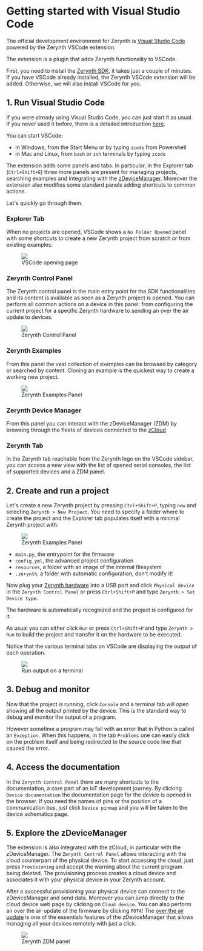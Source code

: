 # Getting started with Visual Studio Code

The official development environment for Zerynth is [Visual Studio Code](https://code.visualstudio.com/) powered by the Zerynth VSCode extension.

The extension is a plugin that adds Zerynth functionality to VSCode.

First, you need to install the [Zerynth SDK](index.md#1-install-zerynth), it takes just a couple of minutes.
If you have VSCode already installed, the Zerynth VSCode extension will be added. Otherwise, we will also install VSCode for you.

## 1. Run Visual Studio Code

If you were already using Visual Studio Code, you can just start it as usual.
If you never used it before, there is a detailed introduction [here](https://code.visualstudio.com/docs).

You can start VSCode:

- in Windows, from the Start Menu or by typing `zcode` from Powershell
- in Mac and Linux, from `bash` or `zsh` terminals by typing `zcode`


The extension adds some panels and tabs.
In particular, in the Explorer tab (`Ctrl+Shift+E`) three more panels are present for managing projects, searching examples and integrating with the [zDeviceManager](../zCloud/zdm_intro.md). Moreover the extension also modifies some standard panels adding shortcuts to common actions.

Let's quickly go through them.

### Explorer Tab

When no projects are opened, VSCode shows a `No Folder Opened` panel with some shortcuts to create a new Zerynth project from scratch or from existing examples.

<figure>
  <a data-fancybox="gallery" href="../img/vscode-01-startup.png">
  <img src="../img/vscode-01-startup.png" />
  </a>
  <figcaption>VSCode opening page</figcaption>
</figure>

### Zerynth Control Panel

The Zerynth control panel is the main entry point for the SDK functionalities and its content is available as soon as a Zerynth project is opened. You can perform all common actions on a device in this panel: from configuring the current project for a specific Zerynth hardware to sending an over the air update to devices.

<figure>
  <a data-fancybox="gallery" href="../img/zerynth-control-panel-no-device.png">
  <img src="../img/zerynth-control-panel-no-device.png" />
  </a>
  <figcaption>Zerynth Control Panel</figcaption>
</figure>

### Zerynth Examples

From this panel the vast collection of examples can be browsed by category or searched by content. Cloning an example is the quickest way to create a working new project.

<figure>
  <a data-fancybox="gallery" href="../img/zerynth-examples-panel.png">
  <img src="../img/zerynth-examples-panel.png" />
  </a>
  <figcaption>Zerynth Examples Panel</figcaption>
</figure>


### Zerynth Device Manager

From this panel you can interact with the zDeviceManager (ZDM) by browsing through the fleets of devices connected to the [zCloud](../zCloud/index.md)

### Zerynth Tab

In the Zerynth tab reachable from the Zerynth logo on the VSCode sidebar, you can access a new view with the list of opened serial consoles, the list of supported devices and a ZDM panel.


## 2. Create and run a project

Let's create a new Zerynth project by pressing `Ctrl+Shift+P`, typing `new` and selecting `Zerynth > New Project`. You need to specify a folder where to create the project and the Explorer tab populates itself with a minimal Zerynth project with:

<figure>
  <a data-fancybox="gallery" href="../img/zerynth-explorer-panel.png">
  <img src="../img/zerynth-explorer-panel.png" />
  </a>
  <figcaption>Zerynth Examples Panel</figcaption>
</figure>

- `main.py`, the entrypoint for the firmware
- `config.yml`, the advanced project configuration
- `resources`, a folder with an image of the internal filesystem
- `.zerynth`, a folder with automatic configuration, don't modify it!

Now plug your [Zerynth hardware](../hardware/index.md) into a USB port and click `Physical device` in the `Zerynth Control Panel` or press `Ctrl+Shift+P` and type `Zerynth > Set Device type`.

The hardware is automatically recognized and the project is configured for it.

As usual you can either click `Run` or press `Ctrl+Shift+P` and type `Zerynth > Run` to build the project and transfer it on the hardware to be executed.

Notice that the various terminal tabs on VSCode are displaying the output of each operation.

<figure>
  <a data-fancybox="gallery" href="../img/vscode-02-task.png">
  <img src="../img/vscode-02-task.png" />
  </a>
  <figcaption>Run output on a terminal</figcaption>
</figure>


## 3. Debug and monitor

Now that the project is running, click `Console` and a terminal tab will open showing all the output printed by the device.
This is the standard way to debug and monitor the output of a program. 

However sometime a program may fail with an error that in Python is called an `Exception`. When this happens, in the tab `Problems` one can easily click on the problem itself and being redirected to the source code line that caused the error.

## 4. Access the documentation

In the `Zerynth Control Panel` there are many shortcuts to the documentation, a core part of an IoT development journey.
By clicking `Device documentation` the documentation page for the device is opened in the browser. 
If you need the names of pins or the position of a communication bus, just click `Device pinmap` and you will be taken to the device schematics page.


## 5. Explore the zDeviceManager

The extension is also integrated with the zCloud, in particular with the zDeviceManager. The `Zerynth Control Panel` allows interacting with the cloud counterpart of the physical device. To start accessing the cloud, just press `Provisioning` and accept the warning about the current program being deleted. The provisioning process creates a cloud device and associates it with your physical device in your Zerynth account. 

After a successful provisioning your physical device can connect to the zDeviceManager and send data.
Moreover you can jump directly to the cloud device web page by clicking on `Cloud device`. You can also perform an over the air update of the firmware by clicking `FOTA`! The [over the air update](../zCloud/FOTA.md) is one of the essentials features of the zDeviceManager that allows managing all your devices remotely with just a click.

<figure>
  <a data-fancybox="gallery" href="../img/vscode-03-zdm.png">
  <img src="../img/vscode-03-zdm.png" />
  </a>
  <figcaption>Zerynth ZDM panel</figcaption>
</figure>



